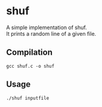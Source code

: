 # shuf
A simple implementation of shuf.\
It prints a random line of a given file.

## Compilation

`gcc shuf.c -o shuf`

## Usage

`./shuf inputfile`
